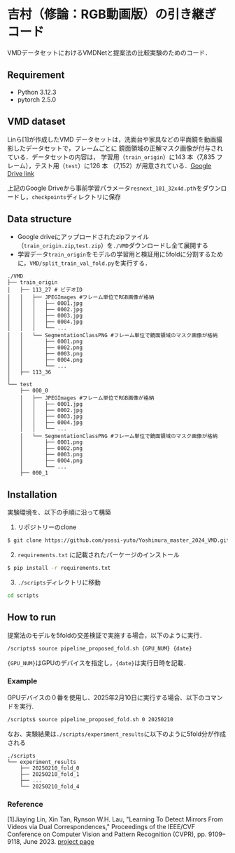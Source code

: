 # 吉村（修論：RGB動画版）の引き継ぎコード
VMDデータセットにおけるVMDNetと提案法の比較実験のためのコード．

## Requirement
- Python 3.12.3
- pytorch 2.5.0

## VMD dataset
Linら[1]が作成したVMD データセットは，洗面台や家具などの平面鏡を動画撮影したデータセットで，フレームごとに
鏡面領域の正解マスク画像が付与されている．データセットの内容は，
学習用（```train_origin```）に143 本（7,835 フレーム），テスト用（```test```）に126 本
（7,152）が用意されている．[Google Drive link](https://drive.google.com/drive/folders/1ECfkY8RyAyjYu9lTm7vvvU6ZE2Tg2Ush?usp=drive_link)

上記のGoogle Driveから事前学習パラメータ```resnext_101_32x4d.pth```をダウンロードし，```checkpoints```ディレクトリに保存


## Data structure
- Google driveにアップロードされたzipファイル（```train_origin.zip```,```test.zip```）を```./VMD```ダウンロードし全て展開する
- 学習データ```train_origin```をモデルの学習用と検証用に5foldに分割するために，```VMD/split_train_val_fold.py```を実行する．

```
./VMD
├── train_origin
│   ├── 113_27 # ビデオID
│   │   ├── JPEGImages #フレーム単位でRGB画像が格納
│   │   │   ├── 0001.jpg
│   │   │   ├── 0002.jpg
│   │   │   ├── 0003.jpg
│   │   │   ├── 0004.jpg
│   │   │   └── ...
│   │   └── SegmentationClassPNG #フレーム単位で鏡面領域のマスク画像が格納
│   │       ├── 0001.png
│   │       ├── 0002.png
│   │       ├── 0003.png
│   │       ├── 0004.png
│   │       └── ...
│   ├── 113_36
│
└── test
    ├── 000_0
    │   ├── JPEGImages #フレーム単位でRGB画像が格納
    │   │   ├── 0001.jpg
    │   │   ├── 0002.jpg
    │   │   ├── 0003.jpg
    │   │   ├── 0004.jpg
    │   │   └── ...
    │   └── SegmentationClassPNG #フレーム単位で鏡面領域のマスク画像が格納
    │       ├── 0001.png
    │       ├── 0002.png
    │       ├── 0003.png
    │       ├── 0004.png
    │       └── ...
    ├── 000_1

```

## Installation
実験環境を、以下の手順に沿って構築
1. リポジトリーのclone
```bash
$ git clone https://github.com/yossi-yuto/Yoshimura_master_2024_VMD.git
```
2.  ```requirements.txt``` に記載されたパーケージのインストール
```bash
$ pip install -r requirements.txt
```
3. ```./scripts```ディレクトリに移動
```bash
cd scripts
```


## How to run
提案法のモデルを5foldの交差検証で実施する場合，以下のように実行．
```bash 
/scripts$ source pipeline_proposed_fold.sh {GPU_NUM} {date}
```
`{GPU_NUM}`はGPUのデバイスを指定し，`{date}`は実行日時を記載．

### Example
GPUデバイスの０番を使用し、2025年2月10日に実行する場合、以下のコマンドを実行.

```bash
/scripts$ source pipeline_proposed_fold.sh 0 20250210
```
なお、実験結果は```./scripts/experiment_results```に以下のように5fold分が作成される
```
./scripts
└── experiment_results
    ├── 20250210_fold_0
    ├── 20250210_fold_1
    ├── ...
    └── 20250210_fold_4
```


### Reference

[1]Jiaying Lin, Xin Tan, Rynson W.H. Lau, "Learning To Detect Mirrors From Videos via Dual Correspondences," Proceedings of the IEEE/CVF Conference on Computer Vision and Pattern Recognition (CVPR), pp. 9109–9118, June 2023. [project page](https://cvpr.thecvf.com/virtual/2023/poster/21597)

